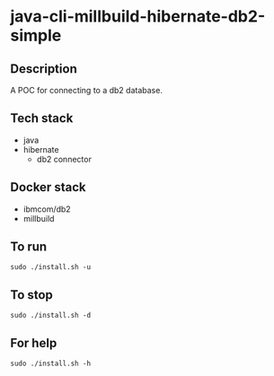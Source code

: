 # java-cli-millbuild-hibernate-db2-simple

## Description
A POC for connecting to a db2 database.

## Tech stack
- java
- hibernate
  - db2 connector

## Docker stack
- ibmcom/db2
- millbuild

## To run
`sudo ./install.sh -u`

## To stop
`sudo ./install.sh -d`

## For help
`sudo ./install.sh -h`